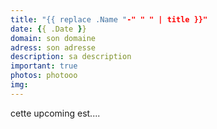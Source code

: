 ```yaml
---
title: "{{ replace .Name "-" " " | title }}"
date: {{ .Date }}
domain: son domaine
adress: son adresse
description: sa description
important: true
photos: photooo
img: 
---
```

cette upcoming est....
